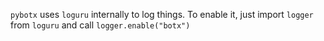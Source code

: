 `pybotx` uses `loguru` internally to log things. To enable it, just import `logger` from `loguru` and call `logger.enable("botx")`